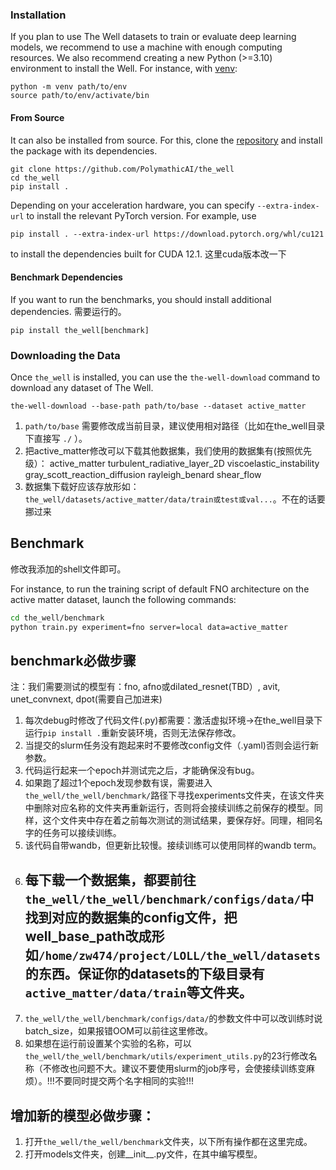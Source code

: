 
### Installation

If you plan to use The Well datasets to train or evaluate deep learning models, we recommend to use a machine with enough computing resources.
We also recommend creating a new Python (>=3.10) environment to install the Well. For instance, with [venv](https://docs.python.org/3/library/venv.html):

```
python -m venv path/to/env
source path/to/env/activate/bin
```


#### From Source

It can also be installed from source. For this, clone the [repository](https://github.com/PolymathicAI/the_well) and install the package with its dependencies.

```
git clone https://github.com/PolymathicAI/the_well
cd the_well
pip install .
```

Depending on your acceleration hardware, you can specify `--extra-index-url` to install the relevant PyTorch version. For example, use

```
pip install . --extra-index-url https://download.pytorch.org/whl/cu121
```

to install the dependencies built for CUDA 12.1. 这里cuda版本改一下

#### Benchmark Dependencies

If you want to run the benchmarks, you should install additional dependencies. 需要运行的。

```
pip install the_well[benchmark]
```

### Downloading the Data


Once `the_well` is installed, you can use the `the-well-download` command to download any dataset of The Well.

```
the-well-download --base-path path/to/base --dataset active_matter
```

1. ```path/to/base``` 需要修改成当前目录，建议使用相对路径（比如在the_well目录下直接写 ```./``` ）。
2. 把active_matter修改可以下载其他数据集，我们使用的数据集有(按照优先级）：
   active_matter
   turbulent_radiative_layer_2D
   viscoelastic_instability
   gray_scott_reaction_diffusion
   rayleigh_benard
   shear_flow
3. 数据集下载好应该存放形如：```the_well/datasets/active_matter/data/train或test或val...```。不在的话要挪过来



## Benchmark
修改我添加的shell文件即可。

For instance, to run the training script of default FNO architecture on the active matter dataset, launch the following commands:

```bash
cd the_well/benchmark
python train.py experiment=fno server=local data=active_matter
```

## benchmark必做步骤
注：我们需要测试的模型有：fno, afno或dilated_resnet(TBD）, avit, unet_convnext, dpot(需要自己加进来)
1. 每次debug时修改了代码文件(.py)都需要：激活虚拟环境->在the_well目录下运行```pip install .```重新安装环境，否则无法保存修改。
3. 当提交的slurm任务没有跑起来时不要修改config文件（.yaml)否则会运行新参数。
4. 代码运行起来一个epoch并测试完之后，才能确保没有bug。
5. 如果跑了超过1个epoch发现参数有误，需要进入```the_well/the_well/benchmark/```路径下寻找experiments文件夹，在该文件夹中删除对应名称的文件夹再重新运行，否则将会接续训练之前保存的模型。同样，这个文件夹中存在着之前每次测试的测试结果，要保存好。同理，相同名字的任务可以接续训练。
6. 该代码自带wandb，但更新比较慢。接续训练可以使用同样的wandb term。
7. ## 每下载一个数据集，都要前往```the_well/the_well/benchmark/configs/data/```中找到对应的数据集的config文件，把well_base_path改成形如```/home/zw474/project/LOLL/the_well/datasets```的东西。保证你的datasets的下级目录有```active_matter/data/train```等文件夹。 ##
8. ```the_well/the_well/benchmark/configs/data/```的参数文件中可以改训练时说batch_size，如果报错OOM可以前往这里修改。
9. 如果想在运行前设置某个实验的名称，可以```the_well/the_well/benchmark/utils/experiment_utils.py```的23行修改名称（不修改也问题不大。建议不要使用slurm的job序号，会使接续训练变麻烦）。!!!不要同时提交两个名字相同的实验!!!

## 增加新的模型必做步骤：
1. 打开```the_well/the_well/benchmark```文件夹，以下所有操作都在这里完成。
2. 打开models文件夹，创建__init__.py文件，在其中编写模型。


